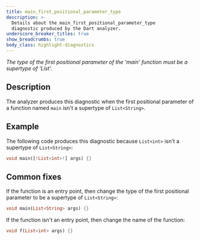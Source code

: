 ```yaml
---
title: main_first_positional_parameter_type
description: >-
  Details about the main_first_positional_parameter_type
  diagnostic produced by the Dart analyzer.
underscore_breaker_titles: true
show_breadcrumbs: true
body_class: highlight-diagnostics
---
```


_The type of the first positional parameter of the 'main' function must be a
supertype of 'List<String>'._

## Description

The analyzer produces this diagnostic when the first positional parameter
of a function named `main` isn't a supertype of `List<String>`.

## Example

The following code produces this diagnostic because `List<int>` isn't a
supertype of `List<String>`:

```dart
void main([!List<int>!] args) {}
```

## Common fixes

If the function is an entry point, then change the type of the first
positional parameter to be a supertype of `List<String>`:

```dart
void main(List<String> args) {}
```

If the function isn't an entry point, then change the name of the function:

```dart
void f(List<int> args) {}
```
